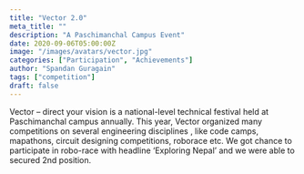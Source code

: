 ```yaml
---
title: "Vector 2.0"
meta_title: ""
description: "A Paschimanchal Campus Event"
date: 2020-09-06T05:00:00Z
image: "/images/avatars/vector.jpg"
categories: ["Participation", "Achievements"]
author: "Spandan Guragain"
tags: ["competition"]
draft: false
---
```


Vector – direct your vision is a national-level technical festival held at Paschimanchal campus annually. This year, Vector organized many competitions on several engineering disciplines , like code camps, mapathons, circuit designing competitions, roborace etc. We got chance to participate in robo-race with headline ‘Exploring Nepal’ and we were able to secured 2nd position. 
